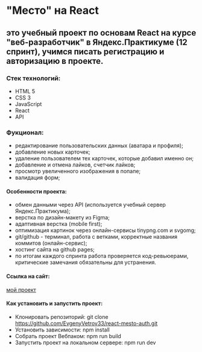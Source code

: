 # "Место" на React
## это учебный проект по основам React на курсе "веб-разработчик" в Яндекс.Практикуме (12 спринт), учимся писать регистрацию и авторизацию в проекте.
### Стек технологий:
* HTML 5
* CSS 3
* JavaScript
* React
* API
### Фукционал:
* редактирование пользовательских данных (аватара и профиля);
* добавление новых карточек;
* удаление пользователем тех карточек, которые добавил именно он;
* добавление и отмена лайков, счетчик лайков;
* просмотр увеличенного изображения в попапе;
* валидация форм;

#### Особенности проекта:
* обмен данными через API (используется учебный сервер Яндекс.Практикума);
* верстка по дизайн-макету из Figma;
* адаптивная верстка (mobile first);
* оптимизация картинок через онлайн-сервисы tinypng.com и svgomg;
* git/github - терминал, работа с ветками, корректные названия коммитов (онлайн-сервис);
* хостинг сайта на github pages;
* по итогам каждого спринта работа проверяется код-ревьюерами, критические замечания обязательны для устранения.
#### Ссылка на сайт:
[мой проект](https://evgenyvetrov33.github.io/mesto/)

#### Как установить и запустить проект:
* Клонировать репозиторий:
    git clone https://github.com/EvgenyVetrov33/react-mesto-auth.git
* Установить зависимости:
    npm install
* Собрать проект Вебпаком:
    npm run build
* Запустить проект на локальном сервере:
    npm run dev